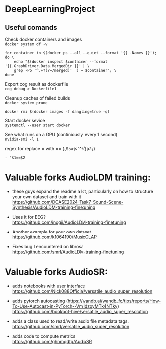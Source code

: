 # DeepLearningProject

## Useful comands

Check docker containers and images  
`docker system df -v`  

```{bash}
for container in $(docker ps --all --quiet --format '{{ .Names }}'); do \
    echo "$(docker inspect $container --format '{{.GraphDriver.Data.MergedDir }}' | \
    grep -Po '^.+?(?=/merged)'  ) = $container"; \
done
```

Export cog result as dockerfile  
`cog debug > Dockerfile1`

Cleanup caches of failed builds  
`docker system prune`

`docker rmi $(docker images -f dangling=true -q)`

Start docker sevice  
`systemctl --user start docker`


See what runs on a GPU (continiously, every 1 second)  
`nvidia-smi -l 1`


regex for replace = with == 
(.*)\s=\s"\^?([\d\.]*)

    - "$1==$2


# Valuable forks AudioLDM training:  
- these guys expand the readme a lot, particularly on how to structure your own dataset and train with it  
https://github.com/DCASE2024-Task7-Sound-Scene-Synthesis/AudioLDM-training-finetuning

- Uses it for EEG?   
https://github.com/inogii/AudioLDM-training-finetuning

- Another example for your own dataset  
https://github.com/k1064190/MusicCLAP

- Fixes bug I encountered on librosa  
https://github.com/smrl/AudioLDM-training-finetuning


# Valuable forks AudioSR:

- adds notebooks with user interface  
https://github.com/Nick088Official/versatile_audio_super_resolution

- adds pytorch autocasting (https://wandb.ai/wandb_fc/tips/reports/How-To-Use-Autocast-in-PyTorch--VmlldzoyMTk4NTky)  
https://github.com/bookbot-hive/versatile_audio_super_resolution

- adds a class used to read/write audio file metadata tags.  
https://github.com/smrl/versatile_audio_super_resolution

- adds code to compute metrics  
https://github.com/ghnmqdtg/AudioSR

